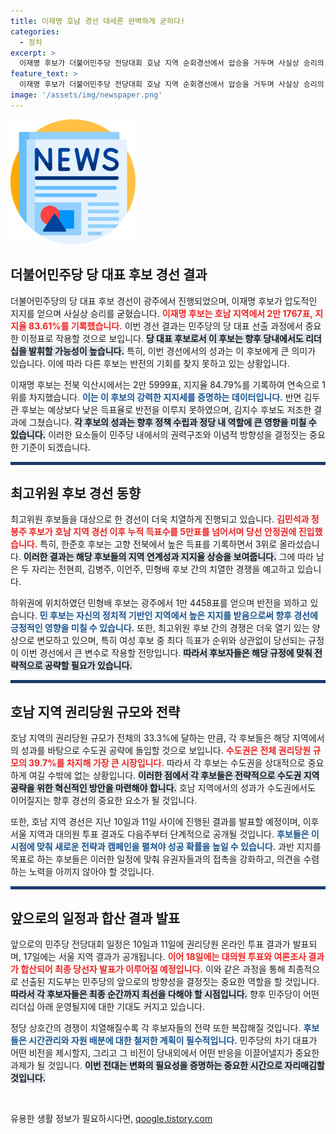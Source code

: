 ```yaml
---
title: 이재명 호남 경선 대세론 완벽하게 굳히다!
categories:
  - 정치
excerpt: >
  이재명 후보가 더불어민주당 전당대회 호남 지역 순회경선에서 압승을 거두며 사실상 승리의 고지를 점령했다! 최고위원 선거도 치열해지는 가운데, 수도권 공략이 새로운 관전 포인트로 떠오르고 있다.
feature_text: >
  이재명 후보가 더불어민주당 전당대회 호남 지역 순회경선에서 압승을 거두며 사실상 승리의 고지를 점령했다! 최고위원 선거도 치열해지는 가운데, 수도권 공략이 새로운 관전 포인트로 떠오르고 있다.
image: '/assets/img/newspaper.png'
---
```


<p><img src="/assets/img/newspaper.png" alt="kimp 속보" /></p>

<h2 data-ke-size="size26">더불어민주당 당 대표 후보 경선 결과</h2>

<p data-ke-size="size16">더불어민주당의 당 대표 후보 경선이 광주에서 진행되었으며, 이재명 후보가 압도적인 지지를 얻으며 사실상 승리를 굳혔습니다. <b><span style="color: #ee2323;">이재명 후보는 호남 지역에서 2만 1767표, 지지율 83.61%를 기록했습니다.</span></b> 이번 경선 결과는 민주당의 당 대표 선출 과정에서 중요한 이정표로 작용할 것으로 보입니다. <b><span style="background-color: #21538527;">당 대표 후보로서 이 후보는 향후 당내에서도 리더십을 발휘할 가능성이 높습니다.</span></b> 특히, 이번 경선에서의 성과는 이 후보에게 큰 의미가 있습니다. 이에 따라 다른 후보는 반전의 기회를 찾지 못하고 있는 상황입니다.</p>

<p data-ke-size="size16">이재명 후보는 전북 익산시에서는 2만 5999표, 지지율 84.79%를 기록하여 연속으로 1위를 차지했습니다. <b><span style="color: #1a5490;">이는 이 후보의 강력한 지지세를 증명하는 데이터입니다.</span></b> 반면 김두관 후보는 예상보다 낮은 득표율로 반전을 이루지 못하였으며, 김지수 후보도 저조한 결과에 그쳤습니다. <b><span style="background-color: #21538527;">각 후보의 성과는 향후 정책 수립과 정당 내 역할에 큰 영향을 미칠 수 있습니다.</span></b> 이러한 요소들이 민주당 내에서의 권력구조와 이념적 방향성을 결정짓는 중요한 기준이 되겠습니다.</p>

<hr style="height: 5px; border: none; background-color: #1D3C6B;"/>

<h2 data-ke-size="size26">최고위원 후보 경선 동향</h2>

<p data-ke-size="size16">최고위원 후보들을 대상으로 한 경선이 더욱 치열하게 진행되고 있습니다. <b><span style="color: #ee2323;">김민석과 정봉주 후보가 호남 지역 경선 이후 누적 득표수를 5만표를 넘어서며 당선 안정권에 진입했습니다.</span></b> 특히, 한준호 후보는 고향 전북에서 높은 득표를 기록하면서 3위로 올라섰습니다. <b><span style="background-color: #21538527;">이러한 결과는 해당 후보들의 지역 연계성과 지지율 상승을 보여줍니다.</span></b> 그에 따라 남은 두 자리는 전현희, 김병주, 이언주, 민형배 후보 간의 치열한 경쟁을 예고하고 있습니다.</p>

<p data-ke-size="size16">하위권에 위치하였던 민형배 후보는 광주에서 1만 4458표를 얻으며 반전을 꾀하고 있습니다. <b><span style="color: #1a5490;">민 후보는 자신의 정치적 기반인 지역에서 높은 지지를 받음으로써 향후 경선에 긍정적인 영향을 미칠 수 있습니다.</span></b> 또한, 최고위원 후보 간의 경쟁은 더욱 열기 있는 양상으로 변모하고 있으며, 특히 여성 후보 중 최다 득표가 순위와 상관없이 당선되는 규정이 이번 경선에서 큰 변수로 작용할 전망입니다. <b><span style="background-color: #21538527;">따라서 후보자들은 해당 규정에 맞춰 전략적으로 공략할 필요가 있습니다.</span></b></p>

<hr style="height: 5px; border: none; background-color: #1D3C6B;"/>

<h2 data-ke-size="size26">호남 지역 권리당원 규모와 전략</h2>

<p data-ke-size="size16">호남 지역의 권리당원 규모가 전체의 33.3%에 달하는 만큼, 각 후보들은 해당 지역에서의 성과를 바탕으로 수도권 공략에 돌입할 것으로 보입니다. <b><span style="color: #ee2323;">수도권은 전체 권리당원 규모의 39.7%를 차지해 가장 큰 시장입니다.</span></b> 따라서 각 후보는 수도권을 상대적으로 중요하게 여길 수밖에 없는 상황입니다. <b><span style="background-color: #21538527;">이러한 점에서 각 후보들은 전략적으로 수도권 지역 공략을 위한 혁신적인 방안을 마련해야 합니다.</span></b> 호남 지역에서의 성과가 수도권에서도 이어질지는 향후 경선의 중요한 요소가 될 것입니다.</p>

<p data-ke-size="size16">또한, 호남 지역 경선은 지난 10일과 11일 사이에 진행된 결과를 발표할 예정이며, 이후 서울 지역과 대의원 투표 결과도 다음주부터 단계적으로 공개될 것입니다. <b><span style="color: #1a5490;">후보들은 이 시점에 맞춰 새로운 전략과 캠페인을 펼쳐야 성공 확률을 높일 수 있습니다.</span></b> 과반 지지를 목표로 하는 후보들은 이러한 일정에 맞춰 유권자들과의 접촉을 강화하고, 의견을 수렴하는 노력을 아끼지 않아야 할 것입니다.</p>

<hr style="height: 5px; border: none; background-color: #1D3C6B;"/>

<h2 data-ke-size="size26">앞으로의 일정과 합산 결과 발표</h2>

<p data-ke-size="size16">앞으로의 민주당 전당대회 일정은 10일과 11일에 권리당원 온라인 투표 결과가 발표되며, 17일에는 서울 지역 결과가 공개됩니다. <b><span style="color: #ee2323;">이어 18일에는 대의원 투표와 여론조사 결과가 합산되어 최종 당선자 발표가 이루어질 예정입니다.</span></b> 이와 같은 과정을 통해 최종적으로 선출된 지도부는 민주당의 앞으로의 방향성을 결정짓는 중요한 역할을 할 것입니다. <b><span style="background-color: #21538527;">따라서 각 후보자들은 최종 순간까지 최선을 다해야 할 시점입니다.</span></b> 향후 민주당이 어떤 리더십 아래 운영될지에 대한 기대도 커지고 있습니다.</p>

<p data-ke-size="size16">정당 상호간의 경쟁이 치열해질수록 각 후보자들의 전략 또한 복잡해질 것입니다. <b><span style="color: #1a5490;">후보들은 시간관리와 자원 배분에 대한 철저한 계획이 필수적입니다.</span></b> 민주당의 차기 대표가 어떤 비전을 제시할지, 그리고 그 비전이 당내외에서 어떤 반응을 이끌어낼지가 중요한 과제가 될 것입니다. <b><span style="background-color: #21538527;">이번 전대는 변화의 필요성을 증명하는 중요한 시간으로 자리매김할 것입니다.</span></b></p>

<p data-ke-size="size16">&nbsp;</p>
유용한 생활 정보가 필요하시다면, <a href="https://qoogle.tistory.com" rel="dofollow">qoogle.tistory.com</a>


